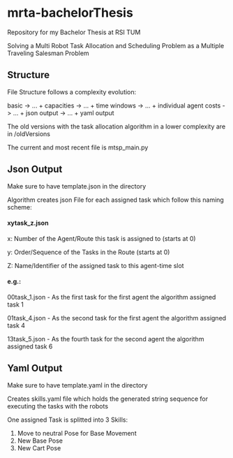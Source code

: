 # mrta-bachelorThesis

Repository for my Bachelor Thesis at RSI TUM

Solving a Multi Robot Task Allocation and Scheduling Problem as a Multiple Traveling Salesman Problem

## Structure

File Structure follows a complexity evolution:

basic -> ... + capacities -> ... + time windows -> ... + individual agent costs -> ... + json output -> ... + yaml output

The old versions with the task allocation algorithm in a lower complexity are in /oldVersions

The current and most recent file is mtsp_main.py


## Json Output

Make sure to have template.json in the directory

Algorithm creates json File for each assigned task which follow this naming scheme:

#### xytask_z.json

x: Number of the Agent/Route this task is assigned to (starts at 0)

y: Order/Sequence of the Tasks in the Route (starts at 0)

Z: Name/Identifier of the assigned task to this agent-time slot

#### e.g.:

00task_1.json - As the first task for the first agent the algorithm assigned task 1

01task_4.json - As the second task for the first agent the algorithm assigned task 4

13task_5.json - As the fourth task for the second agent the algorithm assigned task 6

## Yaml Output

Make sure to have template.yaml in the directory

Creates skills.yaml file which holds the generated string sequence for executing the tasks with the robots

One assigned Task is splitted into 3 Skills:

1. Move to neutral Pose for Base Movement
2. New Base Pose
3. New Cart Pose